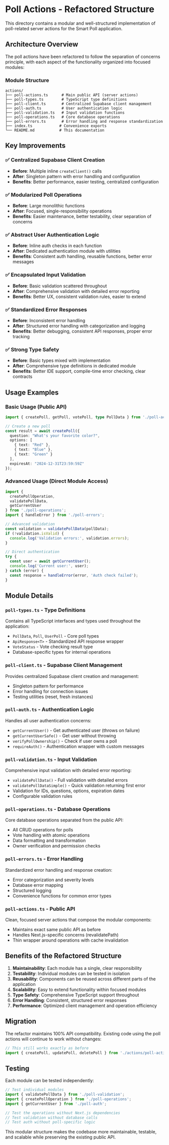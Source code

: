 # Poll Actions - Refactored Structure

This directory contains a modular and well-structured implementation of poll-related server actions for the Smart Poll application.

## Architecture Overview

The poll actions have been refactored to follow the separation of concerns principle, with each aspect of the functionality organized into focused modules:

### Module Structure

```
actions/
├── poll-actions.ts      # Main public API (server actions)
├── poll-types.ts        # TypeScript type definitions
├── poll-client.ts       # Centralized Supabase client management
├── poll-auth.ts         # User authentication logic
├── poll-validation.ts   # Input validation functions
├── poll-operations.ts   # Core database operations
├── poll-errors.ts       # Error handling and response standardization
├── index.ts            # Convenience exports
└── README.md           # This documentation
```

## Key Improvements

### ✅ Centralized Supabase Client Creation
- **Before**: Multiple inline `createClient()` calls
- **After**: Singleton pattern with error handling and configuration
- **Benefits**: Better performance, easier testing, centralized configuration

### ✅ Modularized Poll Operations
- **Before**: Large monolithic functions
- **After**: Focused, single-responsibility operations
- **Benefits**: Easier maintenance, better testability, clear separation of concerns

### ✅ Abstract User Authentication Logic
- **Before**: Inline auth checks in each function
- **After**: Dedicated authentication module with utilities
- **Benefits**: Consistent auth handling, reusable functions, better error messages

### ✅ Encapsulated Input Validation
- **Before**: Basic validation scattered throughout
- **After**: Comprehensive validation with detailed error reporting
- **Benefits**: Better UX, consistent validation rules, easier to extend

### ✅ Standardized Error Responses
- **Before**: Inconsistent error handling
- **After**: Structured error handling with categorization and logging
- **Benefits**: Better debugging, consistent API responses, proper error tracking

### ✅ Strong Type Safety
- **Before**: Basic types mixed with implementation
- **After**: Comprehensive type definitions in dedicated module
- **Benefits**: Better IDE support, compile-time error checking, clear contracts

## Usage Examples

### Basic Usage (Public API)
```typescript
import { createPoll, getPoll, votePoll, type PollData } from './poll-actions';

// Create a new poll
const result = await createPoll({
  question: "What's your favorite color?",
  options: [
    { text: "Red" },
    { text: "Blue" },
    { text: "Green" }
  ],
  expiresAt: "2024-12-31T23:59:59Z"
});
```

### Advanced Usage (Direct Module Access)
```typescript
import { 
  createPollOperation,
  validatePollData,
  getCurrentUser 
} from './poll-operations';
import { handleError } from './poll-errors';

// Advanced validation
const validation = validatePollData(pollData);
if (!validation.isValid) {
  console.log('Validation errors:', validation.errors);
}

// Direct authentication
try {
  const user = await getCurrentUser();
  console.log('Current user:', user);
} catch (error) {
  const response = handleError(error, 'Auth check failed');
}
```

## Module Details

### `poll-types.ts` - Type Definitions
Contains all TypeScript interfaces and types used throughout the application:
- `PollData`, `Poll`, `UserPoll` - Core poll types
- `ApiResponse<T>` - Standardized API response wrapper
- `VoteStatus` - Vote checking result type
- Database-specific types for internal operations

### `poll-client.ts` - Supabase Client Management
Provides centralized Supabase client creation and management:
- Singleton pattern for performance
- Error handling for connection issues
- Testing utilities (reset, fresh instances)

### `poll-auth.ts` - Authentication Logic
Handles all user authentication concerns:
- `getCurrentUser()` - Get authenticated user (throws on failure)
- `getCurrentUserSafe()` - Get user without throwing
- `verifyPollOwnership()` - Check if user owns a poll
- `requireAuth()` - Authentication wrapper with custom messages

### `poll-validation.ts` - Input Validation
Comprehensive input validation with detailed error reporting:
- `validatePollData()` - Full validation with detailed errors
- `validatePollDataSimple()` - Quick validation returning first error
- Validation for IDs, questions, options, expiration dates
- Configurable validation rules

### `poll-operations.ts` - Database Operations
Core database operations separated from the public API:
- All CRUD operations for polls
- Vote handling with atomic operations
- Data formatting and transformation
- Owner verification and permission checks

### `poll-errors.ts` - Error Handling
Standardized error handling and response creation:
- Error categorization and severity levels
- Database error mapping
- Structured logging
- Convenience functions for common error types

### `poll-actions.ts` - Public API
Clean, focused server actions that compose the modular components:
- Maintains exact same public API as before
- Handles Next.js-specific concerns (revalidatePath)
- Thin wrapper around operations with cache invalidation

## Benefits of the Refactored Structure

1. **Maintainability**: Each module has a single, clear responsibility
2. **Testability**: Individual modules can be tested in isolation
3. **Reusability**: Components can be reused across different parts of the application
4. **Scalability**: Easy to extend functionality within focused modules
5. **Type Safety**: Comprehensive TypeScript support throughout
6. **Error Handling**: Consistent, structured error responses
7. **Performance**: Optimized client management and operation efficiency

## Migration

The refactor maintains 100% API compatibility. Existing code using the poll actions will continue to work without changes:

```typescript
// This still works exactly as before
import { createPoll, updatePoll, deletePoll } from './actions/poll-actions';
```

## Testing

Each module can be tested independently:

```typescript
// Test individual modules
import { validatePollData } from './poll-validation';
import { createPollOperation } from './poll-operations';
import { getCurrentUser } from './poll-auth';

// Test the operations without Next.js dependencies
// Test validation without database calls
// Test auth without poll-specific logic
```

This modular structure makes the codebase more maintainable, testable, and scalable while preserving the existing public API.
